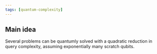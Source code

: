 ```yaml
---
tags: [quantum-complexity]
---
```


## Main idea

Several problems can be quantumly solved with a quadratic reduction in query complexity, assuming exponentially many scratch qubits.

